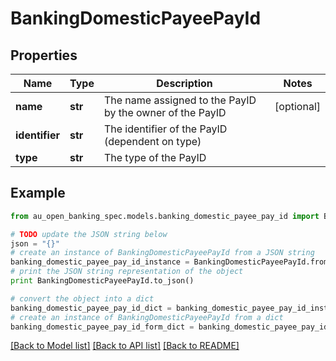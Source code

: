 # BankingDomesticPayeePayId


## Properties

Name | Type | Description | Notes
------------ | ------------- | ------------- | -------------
**name** | **str** | The name assigned to the PayID by the owner of the PayID | [optional] 
**identifier** | **str** | The identifier of the PayID (dependent on type) | 
**type** | **str** | The type of the PayID | 

## Example

```python
from au_open_banking_spec.models.banking_domestic_payee_pay_id import BankingDomesticPayeePayId

# TODO update the JSON string below
json = "{}"
# create an instance of BankingDomesticPayeePayId from a JSON string
banking_domestic_payee_pay_id_instance = BankingDomesticPayeePayId.from_json(json)
# print the JSON string representation of the object
print BankingDomesticPayeePayId.to_json()

# convert the object into a dict
banking_domestic_payee_pay_id_dict = banking_domestic_payee_pay_id_instance.to_dict()
# create an instance of BankingDomesticPayeePayId from a dict
banking_domestic_payee_pay_id_form_dict = banking_domestic_payee_pay_id.from_dict(banking_domestic_payee_pay_id_dict)
```
[[Back to Model list]](../README.md#documentation-for-models) [[Back to API list]](../README.md#documentation-for-api-endpoints) [[Back to README]](../README.md)


